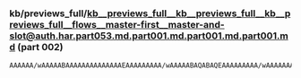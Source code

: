 ### kb/previews_full/kb__previews_full__kb__previews_full__kb__previews_full__flows__master-first__master-and-slot@auth.har.part053.md.part001.md.part001.md.part001.md (part 002)

```md
AAAAAA/wAAAAABAAAAAAAAAAAAAAEAAAAAAAAA/wAAAAABAQABAQEAAAAAAAAA/wAAAAAAAAABAAAAAAABAAEAAAAAAAAAAAAAAP8AAAAAAAAAAAAAAAAAAAAAAAEBAQAAAAAAAAEAAAAAAAAAAAAAAAAAAA
```

```
